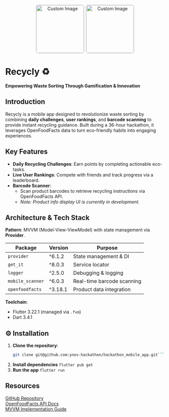 <p align='center'>
  <img 
    src="https://github.com/user-attachments/assets/cd50dbfb-d364-4c01-a641-44a2c3ac5d72" 
    alt="Custom Image" 
    style="width: 150px; height: auto; border-radius: 8px; border: 2px solid #e0e0e0;"
  />
  <img 
    src="https://github.com/user-attachments/assets/4d0d02b0-4276-4744-bb0b-64d89a49c9bc" 
    alt="Custom Image" 
    style="width: 150px; height: auto; border-radius: 8px; border: 2px solid #e0e0e0;"
  />
</p>

# Recycly ♻️  
**Empowering Waste Sorting Through Gamification & Innovation**

## Introduction  
Recycly is a mobile app designed to revolutionize waste sorting by combining **daily challenges**, **user rankings**, and **barcode scanning** to provide instant recycling guidance. Built during a 36-hour hackathon, it leverages OpenFoodFacts data to turn eco-friendly habits into engaging experiences.

## Key Features  
- **Daily Recycling Challenges**: Earn points by completing actionable eco-tasks.  
- **Live User Rankings**: Compete with friends and track progress via a leaderboard.  
- **Barcode Scanner**:  
  - Scan product barcodes to retrieve recycling instructions via OpenFoodFacts API.  
  - *Note: Product info display UI is currently in development.*  

## Architecture & Tech Stack  
**Pattern**: MVVM (Model-View-ViewModel) with state management via **Provider**.  

| Package                | Version | Purpose                          |  
|------------------------|---------|----------------------------------|  
| `provider`             | ^6.1.2  | State management & DI            |  
| `get_it`               | ^8.0.3  | Service locator                  |  
| `logger`               | ^2.5.0  | Debugging & logging              |  
| `mobile_scanner`       | ^6.0.3  | Real-time barcode scanning       |  
| `openfoodfacts`        | ^3.18.1 | Product data integration         |  

**Toolchain**:  
- Flutter 3.22.1 (managed via `.fvm`)  
- Dart 3.4.1  

## ⚙️ Installation  
1. **Clone the repository**:  
   ```bash  
   git clone git@github.com:ynov-hackathon/hackathon_mobile_app.git```
2. **Install dependencies**
 ```flutter pub get```
2. **Run the app**
 ```flutter run```

## Resources
[GitHub Repository](git@github.com:ynov-hackathon/hackathon_mobile_app.git) <br/>
[OpenFoodFacts API Docs]( https://fr.openfoodfacts.org) <br/>
[MVVM Implementation Guide](https://medium.com/androidmood/comprendre-larchitecture-mvvm-sur-android-aa285e4fe9dd)

